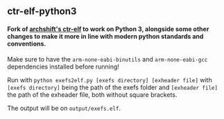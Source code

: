## ctr-elf-python3
#### Fork of [archshift's ctr-elf](https://github.com/archshift/ctr-elf) to work on Python 3, alongside some other changes to make it more in line with modern python standards and conventions.

Make sure to have the `arm-none-eabi-binutils` and `arm-none-eabi-gcc` dependencies installed before running!

Run with `python exefs2elf.py [exefs directory] [exheader file]` with `[exefs directory]` being the path of the exefs folder and `[exheader file]` the path of the exheader file, both without square brackets.

The output will be on `output/exefs.elf`.

